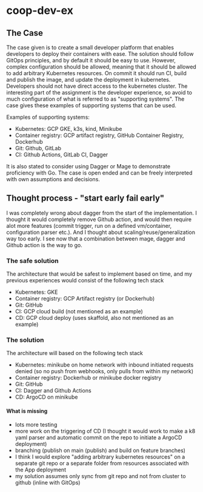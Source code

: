 # coop-dev-ex

## The Case 
The case given is to create a small developer platform that enables developers to deploy their containers with ease. The solution should follow GitOps principles, and by default it should be easy to use. However, complex configuration should be allowed, meaning that it should be allowed to add arbitrary Kubernetes resources. On commit it should run CI, build and publish the image, and update the deployment in kubernetes. Developers should not have direct access to the kubernetes cluster. The interesting part of the assignment is the developer experience, so avoid to much configuration of what is referred to as "supporting systems". The case gives these examples of supporting systems that can be used. 

Examples of supporting systems:
* Kubernetes: GCP GKE, k3s, kind, Minikube  
* Container registry: GCP artifact registry, GitHub Container Registry, Dockerhub
* Git: Github, GitLab  
* CI: Github Actions, GitLab CI, Dagger

It is also stated to consider using Dagger or Mage to demonstrate proficiency with Go. The case is open ended and can be freely interpreted with own assumptions and decisions.   

## Thought process - "start early fail early"
I was completely wrong about dagger from the start of the implementation. I thought it would completely remove Github action, and would then require alot more features (commit trigger, run on a defined vm/container, configuration parser etc.). And I thought about scaling/reuse/generalization way too early. I see now that a combination between mage, dagger and Github action is the way to go.   

### The safe solution 
The architecture that would be safest to implement based on time, and my previous experiences would consist of the following tech stack
* Kubernetes: GKE
* Container registry: GCP Artifact registry (or Dockerhub)
* Git: GitHub
* CI: GCP cloud build (not mentioned as an example)
* CD: GCP cloud deploy (uses skaffold, also not mentioned as an example)    

### The solution 
The architecture will based on the following tech stack
* Kubernetes: minikube on home network with inbound initiated requests denied (so no push from webhooks, only pulls from within my network) 
* Container registry: Dockerhub or minikube docker registry
* Git: GitHub
* CI: Dagger and Github Actions 
* CD: ArgoCD on minikube

#### What is missing 

* lots more testing
* more work on the triggering of CD (I thought it would work to make a k8 yaml parser and automatic commit on the repo to initiate a ArgoCD deployment)
* branching (publish on main (publish) and build on feature branches)  
* I think I would explore "adding arbitrary kubernetes resources" on a separate git repo or a separate folder from resources associated with the App deployment
* my solution assumes only sync from git repo and not from cluster to github (inline with GitOps)   

